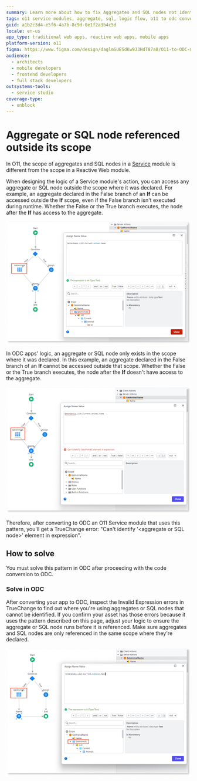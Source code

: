 ```yaml
---
summary: Learn more about how to fix Aggregates and SQL nodes not identified after converting to ODC.
tags: o11 service modules, aggregate, sql, logic flow, o11 to odc conversion
guid: a1b2c3d4-e5f6-4a7b-8c9d-0e1f2a3b4c5d
locale: en-us
app_type: traditional web apps, reactive web apps, mobile apps
platform-version: o11
figma: https://www.figma.com/design/daglmSUESdKw9J3HdT87a8/O11-to-ODC-migration?m=auto&node-id=2849-240&t=Kul2SDydEJD6RIhT-1
audience:
  - architects
  - mobile developers
  - frontend developers
  - full stack developers
outsystems-tools:
  - service studio
coverage-type:
  - unblock
---
```


# Aggregate or SQL node referenced outside its scope

In O11, the scope of aggregates and SQL nodes in a [Service](../../building-apps/reuse-and-refactor/services.md) module is different from the scope in a Reactive Web module.

When designing the logic of a Service module's action, you can access any aggregate or SQL node outside the scope where it was declared. For example, an aggregate declared in the False branch of an **If** can be accessed outside the **If** scope, even if the False branch isn't executed during runtime. Whether the False or the True branch executes, the node after the **If** has access to the aggregate.

![Screenshot of a logic flow on an O11 Service showing that an aggregate declared inside an If is available everywhere in the flow.](images/aggregate-scope-ss.png "Logic flow on an O11 Service showing that an aggregate declared inside an If is available everywhere in the flow.")

In ODC apps' logic, an aggregate or SQL node only exists in the scope where it was declared. In this example, an aggregate declared in the False branch of an **If** cannot be accessed outside that scope. Whether the False or the True branch executes, the node after the **If** doesn't have access to the aggregate.

![Screenshot of a logic flow on an ODC app showing that an aggregate declared inside an If is not available outside that scope.](images/aggregate-scope-odcs.png "Logic flow on an ODC app showing that an aggregate declared inside an If is not available outside that scope.")

Therefore, after converting to ODC an O11 Service module that uses this pattern, you'll get a TrueChange error: "Can't identify &#39;&lt;aggregate or SQL node&gt;&#39; element in expression".

## How to solve

You must solve this pattern in ODC after proceeding with the code conversion to ODC.

### Solve in ODC

After converting your app to ODC, inspect the Invalid Expression errors in TrueChange to find out where you're using aggregates or SQL nodes that cannot be identified. If you confirm your asset has those errors because it uses the pattern described on this page, adjust your logic to ensure the aggregate or SQL node runs before it is referenced. Make sure aggregates and SQL nodes are only referenced in the same scope where they're declared. 

![Screenshot of a logic flow on an ODC app showing an aggregate used inside its scope.](images/aggregate-scope-fixed-odcs.png "Logic flow on an ODC app showing an aggregate used inside its scope.")
